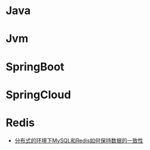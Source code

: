 # Java
# Jvm
# SpringBoot
# SpringCloud
# Redis
- [分布式的环境下MySQL和Redis如何保持数据的一致性](https://www.zhihu.com/question/36413559)

